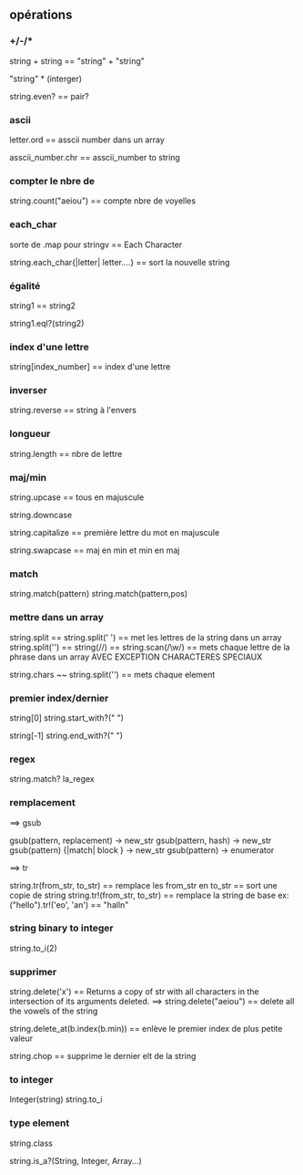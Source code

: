 
## opérations

### +/-/*

string + string == "string" + "string"

"string" * (interger)

string.even? == pair?

### ascii

letter.ord == asscii number dans un array

asscii_number.chr == asscii_number to string 

### compter le nbre de

string.count("aeiou") == compte nbre de voyelles 

### each_char

sorte de .map pour stringv == Each Character

string.each_char{|letter| letter....} == sort la nouvelle string

### égalité

string1 == string2

string1.eql?(string2) 

### index d'une lettre

string[index_number] == index d'une lettre

### inverser

string.reverse == string à l'envers

### longueur

string.length == nbre de lettre

### maj/min

string.upcase == tous en majuscule

string.downcase

string.capitalize == première lettre du mot en majuscule

string.swapcase == maj en min et min en maj

### match

string.match(pattern)
string.match(pattern,pos)

### mettre dans un array

string.split == string.split(' ') == met les lettres de la string dans un array 
string.split('') == string(//) == string.scan(/\w/) == mets chaque lettre de la phrase dans un array AVEC EXCEPTION CHARACTERES SPECIAUX

string.chars ~~ string.split('') == mets chaque element

### premier index/dernier

string[0]
string.start_with?(" ")

string[-1]
string.end_with?(" ")

### regex

string.match? la_regex 

### remplacement

==> gsub 

gsub(pattern, replacement) → new_str
gsub(pattern, hash) → new_str
gsub(pattern) {|match| block } → new_str
gsub(pattern) → enumerator 

==> tr 

string.tr(from_str, to_str) == remplace les from_str en to_str == sort une copie de string
string.tr!(from_str, to_str) == remplace la string de base
ex: ("hello").tr!('eo', 'an') == "halln" 

### string binary to integer

string.to_i(2) 

### supprimer

string.delete('x') == Returns a copy of str with all characters in the intersection of its arguments deleted.
==> string.delete("aeiou") == delete all the vowels of the string

string.delete_at(b.index(b.min)) == enlève le premier index de plus petite valeur

string.chop == supprime le dernier elt de la string

### to integer

Integer(string)
string.to_i 

### type element

string.class 

string.is_a?(String, Integer, Array...)

































